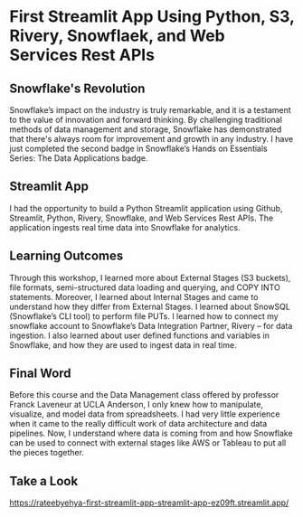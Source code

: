 # First Streamlit App Using Python, S3, Rivery, Snowflaek, and Web Services Rest APIs

## Snowflake's Revolution

Snowflake’s impact on the industry is truly remarkable, and it is a testament to the value of innovation and forward thinking. 
By challenging traditional methods of data management and storage, Snowflake has demonstrated that there's always room for improvement and growth in any industry. 
I have just completed the second badge in Snowflake’s Hands on Essentials Series: The Data Applications badge. 

## Streamlit App
I had the opportunity to build a Python Streamlit application using Github, Streamlit, Python, Rivery, Snowflake, and Web Services Rest APIs. The application ingests real time data into Snowflake for analytics. 

## Learning Outcomes 

Through this workshop, I learned more about External Stages (S3 buckets), file formats, semi-structured data loading and querying, and COPY INTO statements. 
Moreover, I learned about Internal Stages and came to understand how they differ from External Stages. 
I learned about SnowSQL (Snowflake’s CLI tool) to perform file PUTs. I learned how to connect my snowflake account to Snowflake’s Data Integration Partner, Rivery – for data ingestion. I also learned about user defined functions and variables in Snowflake, and how they are used to ingest data in real time.

## Final Word
Before this course and the Data Management class offered by professor Franck Laveneur at UCLA Anderson, I only knew how to manipulate, visualize, and model data from spreadsheets. I had very little experience when it came to the really difficult work of data architecture and data pipelines. Now, I understand where data is coming from and how Snowflake can be used to connect with external stages like AWS or Tableau to put all the pieces together.

## Take a Look
https://rateebyehya-first-streamlit-app-streamlit-app-ez09ft.streamlit.app/
